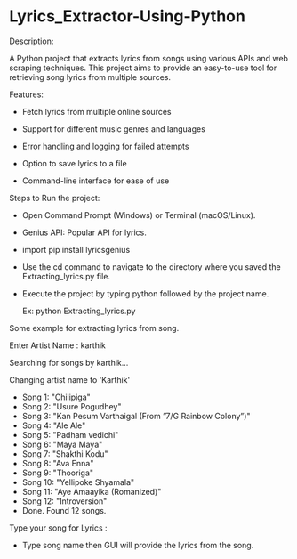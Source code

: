 # Lyrics_Extractor-Using-Python

Description:

  A Python project that extracts lyrics from songs using various APIs and web scraping techniques. 
  This project aims to provide an easy-to-use tool for retrieving song lyrics from multiple sources.

Features:

 - Fetch lyrics from multiple online sources
 
 - Support for different music genres and languages
   
 - Error handling and logging for failed attempts
   
 - Option to save lyrics to a file
   
 - Command-line interface for ease of use
   
Steps to Run the project:

 - Open Command Prompt (Windows) or Terminal (macOS/Linux).

 - Genius API: Popular API for lyrics.

 - import pip install lyricsgenius

 - Use the cd command to navigate to the directory where you saved the Extracting_lyrics.py file.

 - Execute the project by typing python followed by the project name.

   Ex: python Extracting_lyrics.py 

Some example for extracting lyrics from song.

  Enter Artist Name : karthik
  
  Searching for songs by karthik...

Changing artist name to 'Karthik'

 - Song 1: "Chilipiga"
 - Song 2: "Usure Pogudhey"
 - Song 3: "Kan Pesum Varthaigal (From ”7/G Rainbow Colony”)"
 - Song 4: "Ale Ale"
 - Song 5: "Padham vedichi"
 - Song 6: "Maya Maya"
 - Song 7: "Shakthi Kodu"
 - Song 8: "Ava Enna"
 - Song 9: "Thooriga"
 - Song 10: "Yellipoke Shyamala"
 - Song 11: "Aye Amaayika (Romanized)"
 - Song 12: "Introversion"
 -  Done. Found 12 songs.
 
Type your song for Lyrics :

- Type song name then GUI will provide the lyrics from the song.
